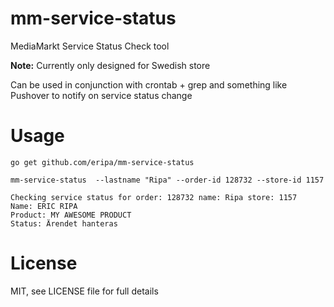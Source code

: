 # mm-service-status

MediaMarkt Service Status Check tool

**Note:** Currently only designed for Swedish store

Can be used in conjunction with crontab + grep and something like Pushover to notify on service status change

# Usage

    go get github.com/eripa/mm-service-status

    mm-service-status  --lastname "Ripa" --order-id 128732 --store-id 1157

    Checking service status for order: 128732 name: Ripa store: 1157
    Name: ERIC RIPA
    Product: MY AWESOME PRODUCT
    Status: Ärendet hanteras

# License

MIT, see LICENSE file for full details
